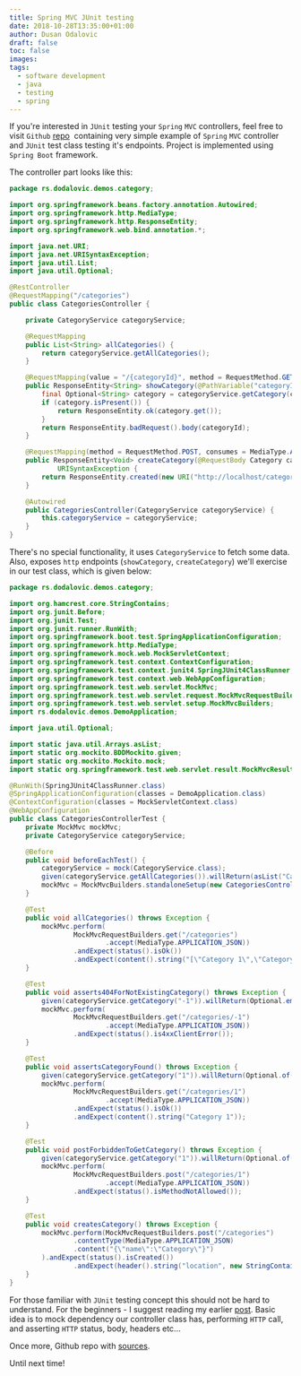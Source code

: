 ```yaml
---
title: Spring MVC JUnit testing
date: 2018-10-28T13:35:00+01:00
author: Dusan Odalovic
draft: false
toc: false
images:
tags:
  - software development
  - java
  - testing
  - spring
---
```


If you're interested in `JUnit` testing your `Spring` `MVC` controllers, feel free to visit `Github` [repo](https://github.com/dodalovic/mvc-controller-testing) 
containing very simple example of `Spring` `MVC` controller and `JUnit` test class testing it's endpoints. Project is implemented 
using `Spring Boot` framework.

The controller part looks like this:

```java
package rs.dodalovic.demos.category;

import org.springframework.beans.factory.annotation.Autowired;
import org.springframework.http.MediaType;
import org.springframework.http.ResponseEntity;
import org.springframework.web.bind.annotation.*;

import java.net.URI;
import java.net.URISyntaxException;
import java.util.List;
import java.util.Optional;

@RestController
@RequestMapping("/categories")
public class CategoriesController {

    private CategoryService categoryService;

    @RequestMapping
    public List<String> allCategories() {
        return categoryService.getAllCategories();
    }

    @RequestMapping(value = "/{categoryId}", method = RequestMethod.GET)
    public ResponseEntity<String> showCategory(@PathVariable("categoryId") String categoryId) {
        final Optional<String> category = categoryService.getCategory(categoryId);
        if (category.isPresent()) {
            return ResponseEntity.ok(category.get());
        }
        return ResponseEntity.badRequest().body(categoryId);
    }

    @RequestMapping(method = RequestMethod.POST, consumes = MediaType.APPLICATION_JSON_VALUE)
    public ResponseEntity<Void> createCategory(@RequestBody Category category) throws
            URISyntaxException {
        return ResponseEntity.created(new URI("http://localhost/categories/1")).body(null);
    }

    @Autowired
    public CategoriesController(CategoryService categoryService) {
        this.categoryService = categoryService;
    }
}
```

There's no special functionality, it uses `CategoryService` to fetch some data. Also, exposes `http` endpoints (`showCategory`, 
`createCategory`) we'll exercise in our test class, which is given below:

```java
package rs.dodalovic.demos.category;

import org.hamcrest.core.StringContains;
import org.junit.Before;
import org.junit.Test;
import org.junit.runner.RunWith;
import org.springframework.boot.test.SpringApplicationConfiguration;
import org.springframework.http.MediaType;
import org.springframework.mock.web.MockServletContext;
import org.springframework.test.context.ContextConfiguration;
import org.springframework.test.context.junit4.SpringJUnit4ClassRunner;
import org.springframework.test.context.web.WebAppConfiguration;
import org.springframework.test.web.servlet.MockMvc;
import org.springframework.test.web.servlet.request.MockMvcRequestBuilders;
import org.springframework.test.web.servlet.setup.MockMvcBuilders;
import rs.dodalovic.demos.DemoApplication;

import java.util.Optional;

import static java.util.Arrays.asList;
import static org.mockito.BDDMockito.given;
import static org.mockito.Mockito.mock;
import static org.springframework.test.web.servlet.result.MockMvcResultMatchers.*;

@RunWith(SpringJUnit4ClassRunner.class)
@SpringApplicationConfiguration(classes = DemoApplication.class)
@ContextConfiguration(classes = MockServletContext.class)
@WebAppConfiguration
public class CategoriesControllerTest {
    private MockMvc mockMvc;
    private CategoryService categoryService;

    @Before
    public void beforeEachTest() {
        categoryService = mock(CategoryService.class);
        given(categoryService.getAllCategories()).willReturn(asList("Category 1", "Category 2", "Category 3"));
        mockMvc = MockMvcBuilders.standaloneSetup(new CategoriesController(categoryService)).build();
    }

    @Test
    public void allCategories() throws Exception {
        mockMvc.perform(
                MockMvcRequestBuilders.get("/categories")
                        .accept(MediaType.APPLICATION_JSON))
                .andExpect(status().isOk())
                .andExpect(content().string("[\"Category 1\",\"Category 2\",\"Category 3\"]"));
    }

    @Test
    public void asserts404ForNotExistingCategory() throws Exception {
        given(categoryService.getCategory("-1")).willReturn(Optional.empty());
        mockMvc.perform(
                MockMvcRequestBuilders.get("/categories/-1")
                        .accept(MediaType.APPLICATION_JSON))
                .andExpect(status().is4xxClientError());
    }

    @Test
    public void assertsCategoryFound() throws Exception {
        given(categoryService.getCategory("1")).willReturn(Optional.of("Category 1"));
        mockMvc.perform(
                MockMvcRequestBuilders.get("/categories/1")
                        .accept(MediaType.APPLICATION_JSON))
                .andExpect(status().isOk())
                .andExpect(content().string("Category 1"));
    }

    @Test
    public void postForbiddenToGetCategory() throws Exception {
        given(categoryService.getCategory("1")).willReturn(Optional.of("Category 1"));
        mockMvc.perform(
                MockMvcRequestBuilders.post("/categories/1")
                        .accept(MediaType.APPLICATION_JSON))
                .andExpect(status().isMethodNotAllowed());
    }

    @Test
    public void createsCategory() throws Exception {
        mockMvc.perform(MockMvcRequestBuilders.post("/categories")
                .contentType(MediaType.APPLICATION_JSON)
                .content("{\"name\":\"Category\"}")
        ).andExpect(status().isCreated())
                .andExpect(header().string("location", new StringContains("/categories/")));
    }
}
```

For those familiar with `JUnit` testing concept this should not be hard to understand. For the beginners - I suggest reading 
my earlier [post](https://odalinjo.wordpress.com/2016/03/13/junit-testing-part-i-setup-with-simple-example/). Basic idea is to 
mock dependency our controller class has, performing `HTTP` call, and asserting `HTTP` status, body, headers etc...

Once more, Github repo with [sources](https://github.com/dodalovic/mvc-controller-testing).

Until next time!